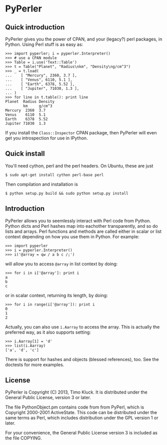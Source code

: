 PyPerler
========

Quick introduction
------------------
PyPerler gives you the power of CPAN, and your (legacy?) perl packages, in
Python.  Using Perl stuff is as easy as:

    >>> import pyperler; i = pyperler.Interpreter()
    >>> # use a CPAN module
    >>> Table = i.use('Text::Table')
    >>> t = Table("Planet", "Radius\nkm", "Density\ng/cm^3")
    >>> _ = t.load(
    ...    [ "Mercury", 2360, 3.7 ],
    ...    [ "Venus", 6110, 5.1 ],
    ...    [ "Earth", 6378, 5.52 ],
    ...    [ "Jupiter", 71030, 1.3 ],
    ... )
    >>> for line in t.table(): print line
    Planet  Radius Density
            km     g/cm^3 
    Mercury  2360  3.7    
    Venus    6110  5.1    
    Earth    6378  5.52   
    Jupiter 71030  1.3    

If you install the `Class::Inspector` CPAN package, then PyPerler will even get
you introspection for use in IPython.

Quick install
-------------

You'll need cython, perl and the perl headers. On Ubuntu, these are just

    $ sudo apt-get install cython perl-base perl

Then compilation and installation is 

    $ python setup.py build && sudo python setup.py install

Introduction
------------
PyPerler allows you to seemlessly interact with Perl code from Python. Python
dicts and Perl hashes map into eachother transparently, and so do lists and
arrays. Perl functions and methods are called either in scalar or list context
depending on how you use them in Python. For example:

    >>> import pyperler
    >>> i = pyperler.Interpreter()
    >>> i('@array = qw / a b c /;')

will allow you to access `@array` in list context by doing:

    >>> for i in i['@array']: print i
    a
    b
    c

or in scalar context, returning its length, by doing:

    >>> for i in range(i['@array']): print i
    0
    1
    2

Actually, you can also use `i.Aarray` to access the array. This is actually the
preferred way, as it also supports setting:

    >>> i.Aarray[1] = 'd'
    >>> list(i.Aarray)
    ['a', 'd', 'c']

There is support for hashes and objects (blessed references), too. See the
doctests for more examples.

License
-------
PyPerler is Copyright (C) 2013, Timo Kluck. It is distributed under the General
Public License, version 3 or later.

The file PythonObject.pm contains code from from PyPerl, which is Copyright
2000-2001 ActiveState. This code can be distributed under the same terms as
Perl, which includes distribution under the GPL version 1 or later.

For your convenience, the General Public License version 3 is included as the
file COPYING.
